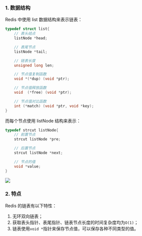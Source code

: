 ### 1. 数据结构

Redis 中使用 list 数据结构来表示链表：

```c
typedef struct list{
    // 表头结点
    listNode *head;

    // 表尾节点
    listNode *tail;

    // 链表长度
    unsigned long len;

    // 节点值复制函数
    void *(*dup) (void *ptr);

    // 节点值释放函数
    void  (*free) (void *ptr);

    // 节点值对比函数
    int (*match) (void *ptr, void *key);
}
```

而每个节点使用 listNode 结构来表示：

```c
typedef strcut listNode{
    // 前置节点
    strcut listNode *pre;

    // 后置节点
    strcut listNode *next;

    // 节点的值
    void *value;
}
```

![](http://cnd.qiniu.lin07ux.cn/markdown/1558864804133.png)

### 2. 特点

Redis 的链表有以下特性：

1. 无环双向链表；
2. 获取表头指针、表尾指针、链表节点长度的时间复杂度均为`O(1)`；
3. 链表使用`void *`指针来保存节点值，可以保存各种不同类型的值。

